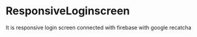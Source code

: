 # ResponsiveLoginscreen
 It is responsive login screen connected with firebase with google recatcha
